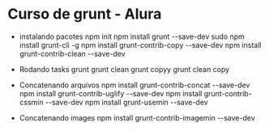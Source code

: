 # Curso de grunt - Alura

* instalando pacotes
    npm init
    npm install grunt --save-dev
    sudo npm install grunt-cli -g
    npm install grunt-contrib-copy --save-dev
    npm install grunt-contrib-clean --save-dev

* Rodando tasks
    grunt
    grunt clean
    grunt copyy
    grunt clean copy

* Concatenando arquivos
    npm install grunt-contrib-concat --save-dev
    npm install grunt-contrib-uglify --save-dev
    npm install grunt-contrib-cssmin --save-dev
    npm install grunt-usemin --save-dev

* Concatenando images
    npm install grunt-contrib-imagemin --save-dev